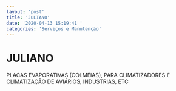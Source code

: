 ```yaml
---
layout: 'post'
title: 'JULIANO'
date: '2020-04-13 15:19:41 '
categories: 'Serviços e Manutenção'
---
```


# JULIANO

PLACAS EVAPORATIVAS (COLMÉIAS), PARA CLIMATIZADORES E CLIMATIZAÇÃO DE AVIÁRIOS, INDUSTRIAS, ETC
